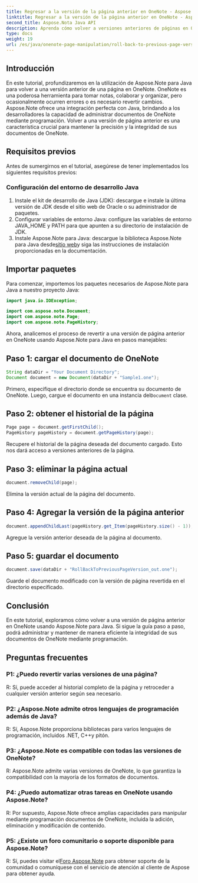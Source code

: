 ```yaml
---
title: Regresar a la versión de la página anterior en OneNote - Aspose.Note
linktitle: Regresar a la versión de la página anterior en OneNote - Aspose.Note
second_title: Aspose.Nota Java API
description: Aprenda cómo volver a versiones anteriores de páginas en OneNote usando Aspose.Note para Java. Siga esta guía paso a paso para una gestión documental eficiente.
type: docs
weight: 19
url: /es/java/onenote-page-manipulation/roll-back-to-previous-page-version/
---
```

## Introducción

En este tutorial, profundizaremos en la utilización de Aspose.Note para Java para volver a una versión anterior de una página en OneNote. OneNote es una poderosa herramienta para tomar notas, colaborar y organizar, pero ocasionalmente ocurren errores o es necesario revertir cambios. Aspose.Note ofrece una integración perfecta con Java, brindando a los desarrolladores la capacidad de administrar documentos de OneNote mediante programación. Volver a una versión de página anterior es una característica crucial para mantener la precisión y la integridad de sus documentos de OneNote.

## Requisitos previos

Antes de sumergirnos en el tutorial, asegúrese de tener implementados los siguientes requisitos previos:

### Configuración del entorno de desarrollo Java
1. Instale el kit de desarrollo de Java (JDK): descargue e instale la última versión de JDK desde el sitio web de Oracle o su administrador de paquetes.
2. Configurar variables de entorno Java: configure las variables de entorno JAVA_HOME y PATH para que apunten a su directorio de instalación de JDK.
3.  Instale Aspose.Note para Java: descargue la biblioteca Aspose.Note para Java desde[sitio web](https://purchase.aspose.com/buy)y siga las instrucciones de instalación proporcionadas en la documentación.

## Importar paquetes

Para comenzar, importemos los paquetes necesarios de Aspose.Note para Java a nuestro proyecto Java:

```java
import java.io.IOException;

import com.aspose.note.Document;
import com.aspose.note.Page;
import com.aspose.note.PageHistory;
```

Ahora, analicemos el proceso de revertir a una versión de página anterior en OneNote usando Aspose.Note para Java en pasos manejables:

## Paso 1: cargar el documento de OneNote
```java
String dataDir = "Your Document Directory";
Document document = new Document(dataDir + "Sample1.one");
```
 Primero, especifique el directorio donde se encuentra su documento de OneNote. Luego, cargue el documento en una instancia del`Document` clase.

## Paso 2: obtener el historial de la página
```java
Page page = document.getFirstChild();
PageHistory pageHistory = document.getPageHistory(page);
```
Recupere el historial de la página deseada del documento cargado. Esto nos dará acceso a versiones anteriores de la página.

## Paso 3: eliminar la página actual
```java
document.removeChild(page);
```
Elimina la versión actual de la página del documento.

## Paso 4: Agregar la versión de la página anterior
```java
document.appendChildLast(pageHistory.get_Item(pageHistory.size() - 1));
```
Agregue la versión anterior deseada de la página al documento.

## Paso 5: guardar el documento
```java
document.save(dataDir + "RollBackToPreviousPageVersion_out.one");
```
Guarde el documento modificado con la versión de página revertida en el directorio especificado.

## Conclusión

En este tutorial, exploramos cómo volver a una versión de página anterior en OneNote usando Aspose.Note para Java. Si sigue la guía paso a paso, podrá administrar y mantener de manera eficiente la integridad de sus documentos de OneNote mediante programación.

## Preguntas frecuentes

### P1: ¿Puedo revertir varias versiones de una página?

R: Sí, puede acceder al historial completo de la página y retroceder a cualquier versión anterior según sea necesario.

### P2: ¿Aspose.Note admite otros lenguajes de programación además de Java?

R: Sí, Aspose.Note proporciona bibliotecas para varios lenguajes de programación, incluidos .NET, C++y pitón.

### P3: ¿Aspose.Note es compatible con todas las versiones de OneNote?

R: Aspose.Note admite varias versiones de OneNote, lo que garantiza la compatibilidad con la mayoría de los formatos de documentos.

### P4: ¿Puedo automatizar otras tareas en OneNote usando Aspose.Note?

R: Por supuesto, Aspose.Note ofrece amplias capacidades para manipular mediante programación documentos de OneNote, incluida la adición, eliminación y modificación de contenido.

### P5: ¿Existe un foro comunitario o soporte disponible para Aspose.Note?

 R: Sí, puedes visitar el[Foro Aspose.Note](https://forum.aspose.com/c/note/28) para obtener soporte de la comunidad o comuníquese con el servicio de atención al cliente de Aspose para obtener ayuda.